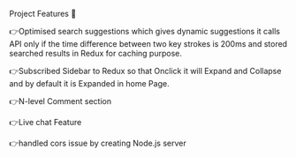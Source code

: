 Project Features 🚀

👉Optimised search suggestions which gives dynamic suggestions it
calls API only if the time difference between two key strokes is
200ms and stored searched results in Redux for caching purpose.

👉Subscribed Sidebar to Redux so that Onclick it will Expand and
Collapse and by default it is Expanded in home Page.

👉N-level Comment section

👉Live chat Feature

👉handled cors issue by creating Node.js server
